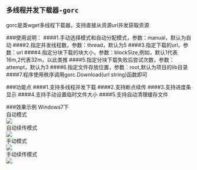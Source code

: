 `多线程并发下载器-gorc`
------------------------------------
gorc是类wget多线程下载器，支持直接从资源url并发获取资源

###使用说明：
####1.手动选择模式和自动分配模式，参数：manual，默认为自动
####2.指定并发线程数，参数：thread，默认为5
####3.指定下载的url，参数：url
####4.指定分块下载的块大小，参数：blockSize,例如，默认1代表16m,2代表32m，以此类推
####5.指定分块下载失败后尝试次数，参数：attempt，默认为3
####6.指定文件存放位置，参数：root,默认为项目的lib目录
####7.程序使用秩序调用gorc.Download(url string)函数即可

###功能点
####1.支持多线程并发下载
####2.支持断点续传
####3.支持进度条显示
####4.支持手动设置临时文件大小
####5.支持自动清理缓存文件

###效果示例
Windows7下</br>
自动模式</br>
![](https://github.com/V-I-C-T-O-R/gorc/blob/master/pic/windows_auto.png)</br>
自动续传模式</br>
![](https://github.com/V-I-C-T-O-R/gorc/blob/master/pic/windows_auto_comsu.png)</br>
手动模式</br>
![](https://github.com/V-I-C-T-O-R/gorc/blob/master/pic/windows_manu.png)</br>
手动续传模式</br>
![](https://github.com/V-I-C-T-O-R/gorc/blob/master/pic/windows_manu_consumer.png)
